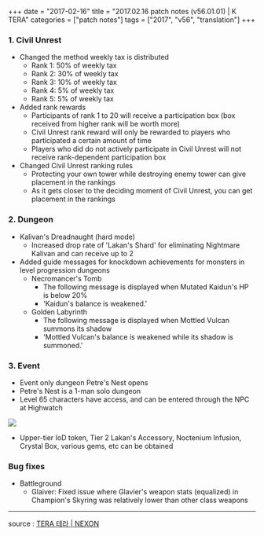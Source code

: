 +++
date = "2017-02-16"
title = "2017.02.16 patch notes (v56.01.01) | K TERA"
categories = ["patch notes"]
tags = ["2017", "v56", "translation"]
+++

### 1. Civil Unrest
- Changed the method weekly tax is distributed
  - Rank 1: 50% of weekly tax
  - Rank 2: 30% of weekly tax
  - Rank 3: 10% of weekly tax
  - Rank 4: 5% of weekly tax
  - Rank 5: 5% of weekly tax
- Added rank rewards
  - Participants of rank 1 to 20 will receive a participation box (box received from higher rank will be worth more)
  - Civil Unrest rank reward will only be rewarded to players who participated a certain amount of time
  - Players who did do not actively participate in Civil Unrest will not receive rank-dependent participation box
- Changed Civil Unrest ranking rules
  - Protecting your own tower while destroying enemy tower can give placement in the rankings
  - As it gets closer to the deciding moment of Civil Unrest, you can get placement in the rankings

### 2. Dungeon
- Kalivan's Dreadnaught (hard mode)
  - Increased drop rate of 'Lakan's Shard' for eliminating Nightmare Kalivan and can receive up to 2
- Added guide messages for knockdown achievements for monsters in level progression dungeons
  - Necromancer's Tomb
    - The following message is displayed when Mutated Kaidun's HP is below 20%
    - 'Kaidun's balance is weakened.'
  - Golden Labyrinth
    - The following message is displayed when Mottled Vulcan summons its shadow
    - 'Mottled Vulcan's balance is weakened while its shadow is summoned.'

### 3. Event
- Event only dungeon Petre's Nest opens
- Petre's Nest is a 1-man solo dungeon
- Level 65 characters have access, and can be entered through the NPC at Highwatch

![](https://seraphinush-gaming.github.io/mysterium/images/patch-notes/2017-02-16-1.png)

- Upper-tier IoD token, Tier 2 Lakan's Accessory, Noctenium Infusion, Crystal Box, various gems, etc can be obtained

### Bug fixes
- Battleground
  - Glaiver: Fixed issue where Glavier's weapon stats (equalized) in Champion's Skyring was relatively lower than other class weapons

----

source : [TERA 테라 | NEXON](http://tera.nexon.com/news/update/view.aspx?n4articlesn=264)
